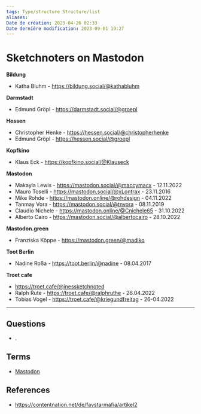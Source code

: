 ```yaml
---
tags: Type/structure Structure/list
aliases: 
Date de création: 2023-04-26 02:33
Date dernière modification: 2023-09-01 19:27
---
```


# Sketchnoters on Mastodon

<!-- Main content of my thoughts really -->

**Bildung**  
- Katha Bluhm - https://bildung.social/@kathabluhm

**Darmstadt**
- Edmund Gröpl - https://darmstadt.social/@groepl

**Hessen**
- Christopher Henke - https://hessen.social/@christopherhenke
- Edmund Gröpl - https://hessen.social/@groepl

**Kopfkino**
- Klaus Eck - https://kopfkino.social/@Klauseck

**Mastodon**
- Makayla Lewis - https://mastodon.social/@maccymacx - 12.11.2022
- Mauro Toselli - https://mastodon.social/@xLontrax - 23.11.2016
- Mike Rohde - https://mastodon.online/@rohdesign - 04.11.2022
- Tanmay Vora - https://mastodon.social/@tnvora - 08.11.2019
- Claudio Nichele - https://mastodon.online/@Cnichele65 - 31.10.2022
- Alberto Cairo - https://mastodon.social/@albertocairo - 28.10.2022

**Mastodon.green**
- Franziska Köppe - https://mastodon.green/@madiko

**Toot Berlin**
- Nadine Roßa - https://toot.berlin/@nadine - 08.04.2017

**Troet cafe**
- https://troet.cafe/@inessketchnoted
- Ralph Rute - https://troet.cafe/@ralphruthe - 26.04.2022
- Tobias Vogel - https://troet.cafe/@kriegundfreitag - 26-04.2022

---
## Questions
<!-- What remains for you to consider? --> 
- .

## Terms
<!-- Links to definition pages -->
- [Mastodon](Mastodon.md)

## References
<!-- Links to pages not referenced in the content -->
- https://contentnation.net/de/favstarmafia/artikel2











